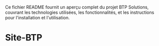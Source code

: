 Ce fichier README fournit un aperçu complet du projet BTP Solutions, couvrant les technologies utilisées, les fonctionnalités, et les instructions pour l'installation et l'utilisation.






# Site-BTP
